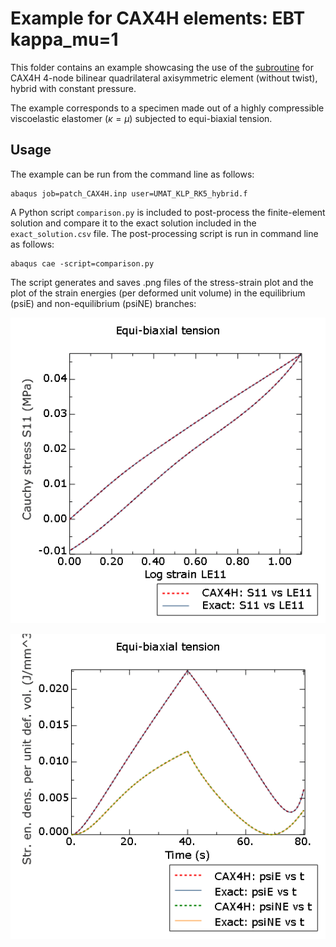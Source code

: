 # Example for CAX4H elements: EBT kappa_mu=1

This folder contains an example showcasing the use of the [subroutine](/UMAT_KLP_RK5_hybrid.f) for CAX4H 4-node bilinear quadrilateral axisymmetric element (without twist), hybrid with constant pressure.

The example corresponds to a specimen made out of a highly compressible viscoelastic elastomer ($\kappa=\mu$) subjected to equi-biaxial tension. 

## Usage

The example can be run from the command line as follows:
```
abaqus job=patch_CAX4H.inp user=UMAT_KLP_RK5_hybrid.f
```

A Python script `comparison.py` is included to post-process the finite-element solution and compare it to the exact solution included in the `exact_solution.csv` file. The post-processing script is run in command line as follows:
```
abaqus cae -script=comparison.py
```
The script generates and saves .png files of the stress-strain plot and the plot of the strain energies (per deformed unit volume) in the equilibrium (psiE) and non-equilibrium (psiNE) branches:

![Stress vs strain](S11%20vs%20LE11.png)

![Energy densities](psis%20vs%20t.png)